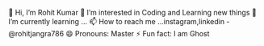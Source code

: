 👋 Hi, I’m Rohit Kumar
👀 I’m interested in Coding and Learning new things
🌱 I’m currently learning ...
📫 How to reach me ...instagram,linkedin - @rohitjangra786
😄 Pronouns: Master
⚡ Fun fact: I am Ghost
